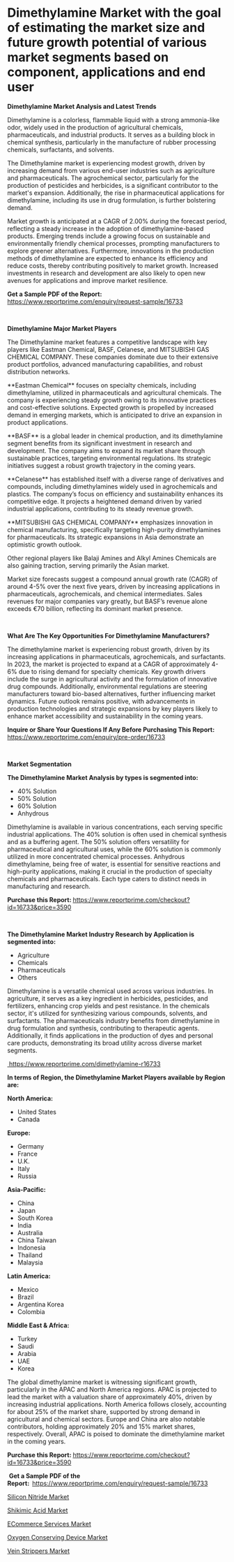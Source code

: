 <p><h1>Dimethylamine Market with the goal of estimating the market size and future growth potential of various market segments based on component, applications and end user</h1></p><p><strong>Dimethylamine Market Analysis and Latest Trends</strong></p>
<p><p>Dimethylamine is a colorless, flammable liquid with a strong ammonia-like odor, widely used in the production of agricultural chemicals, pharmaceuticals, and industrial products. It serves as a building block in chemical synthesis, particularly in the manufacture of rubber processing chemicals, surfactants, and solvents.</p><p>The Dimethylamine market is experiencing modest growth, driven by increasing demand from various end-user industries such as agriculture and pharmaceuticals. The agrochemical sector, particularly for the production of pesticides and herbicides, is a significant contributor to the market's expansion. Additionally, the rise in pharmaceutical applications for dimethylamine, including its use in drug formulation, is further bolstering demand.</p><p>Market growth is anticipated at a CAGR of 2.00% during the forecast period, reflecting a steady increase in the adoption of dimethylamine-based products. Emerging trends include a growing focus on sustainable and environmentally friendly chemical processes, prompting manufacturers to explore greener alternatives. Furthermore, innovations in the production methods of dimethylamine are expected to enhance its efficiency and reduce costs, thereby contributing positively to market growth. Increased investments in research and development are also likely to open new avenues for applications and improve market resilience.</p></p>
<p><strong>Get a Sample PDF of the Report:&nbsp;</strong> <a href="https://www.reportprime.com/enquiry/request-sample/16733?utm_campaign=38&utm_medium=2&utm_source=Github&utm_content=ia&utm_term=24112024&utm_id=dimethylamine">https://www.reportprime.com/enquiry/request-sample/16733</a></p>
<p>&nbsp;</p>
<p><strong>Dimethylamine Major Market Players</strong></p>
<p><p>The Dimethylamine market features a competitive landscape with key players like Eastman Chemical, BASF, Celanese, and MITSUBISHI GAS CHEMICAL COMPANY. These companies dominate due to their extensive product portfolios, advanced manufacturing capabilities, and robust distribution networks.</p><p>**Eastman Chemical** focuses on specialty chemicals, including dimethylamine, utilized in pharmaceuticals and agricultural chemicals. The company is experiencing steady growth owing to its innovative practices and cost-effective solutions. Expected growth is propelled by increased demand in emerging markets, which is anticipated to drive an expansion in product applications.</p><p>**BASF** is a global leader in chemical production, and its dimethylamine segment benefits from its significant investment in research and development. The company aims to expand its market share through sustainable practices, targeting environmental regulations. Its strategic initiatives suggest a robust growth trajectory in the coming years.</p><p>**Celanese** has established itself with a diverse range of derivatives and compounds, including dimethylamines widely used in agrochemicals and plastics. The company’s focus on efficiency and sustainability enhances its competitive edge. It projects a heightened demand driven by varied industrial applications, contributing to its steady revenue growth.</p><p>**MITSUBISHI GAS CHEMICAL COMPANY** emphasizes innovation in chemical manufacturing, specifically targeting high-purity dimethylamines for pharmaceuticals. Its strategic expansions in Asia demonstrate an optimistic growth outlook. </p><p>Other regional players like Balaji Amines and Alkyl Amines Chemicals are also gaining traction, serving primarily the Asian market. </p><p>Market size forecasts suggest a compound annual growth rate (CAGR) of around 4-5% over the next five years, driven by increasing applications in pharmaceuticals, agrochemicals, and chemical intermediates. Sales revenues for major companies vary greatly, but BASF’s revenue alone exceeds €70 billion, reflecting its dominant market presence.</p></p>
<p>&nbsp;</p>
<p><strong>What Are The Key Opportunities For Dimethylamine Manufacturers?</strong></p>
<p><p>The dimethylamine market is experiencing robust growth, driven by its increasing applications in pharmaceuticals, agrochemicals, and surfactants. In 2023, the market is projected to expand at a CAGR of approximately 4-6% due to rising demand for specialty chemicals. Key growth drivers include the surge in agricultural activity and the formulation of innovative drug compounds. Additionally, environmental regulations are steering manufacturers toward bio-based alternatives, further influencing market dynamics. Future outlook remains positive, with advancements in production technologies and strategic expansions by key players likely to enhance market accessibility and sustainability in the coming years.</p></p>
<p><strong>Inquire or Share Your Questions If Any Before Purchasing This Report:</strong> <a href="https://www.reportprime.com/enquiry/pre-order/16733?utm_campaign=38&utm_medium=2&utm_source=Github&utm_content=ia&utm_term=24112024&utm_id=dimethylamine">https://www.reportprime.com/enquiry/pre-order/16733</a></p>
<p>&nbsp;</p>
<p><strong>Market Segmentation</strong></p>
<p><strong>The Dimethylamine Market Analysis by types is segmented into:</strong></p>
<p><ul><li>40% Solution</li><li>50% Solution</li><li>60% Solution</li><li>Anhydrous</li></ul></p>
<p><p>Dimethylamine is available in various concentrations, each serving specific industrial applications. The 40% solution is often used in chemical synthesis and as a buffering agent. The 50% solution offers versatility for pharmaceutical and agricultural uses, while the 60% solution is commonly utilized in more concentrated chemical processes. Anhydrous dimethylamine, being free of water, is essential for sensitive reactions and high-purity applications, making it crucial in the production of specialty chemicals and pharmaceuticals. Each type caters to distinct needs in manufacturing and research.</p></p>
<p><strong>Purchase this Report:&nbsp;</strong><a href="https://www.reportprime.com/checkout?id=16733&price=3590&utm_campaign=38&utm_medium=2&utm_source=Github&utm_content=ia&utm_term=24112024&utm_id=dimethylamine">https://www.reportprime.com/checkout?id=16733&price=3590</a></p>
<p>&nbsp;</p>
<p><strong>The Dimethylamine Market Industry Research by Application is segmented into:</strong></p>
<p><ul><li>Agriculture</li><li>Chemicals</li><li>Pharmaceuticals</li><li>Others</li></ul></p>
<p><p>Dimethylamine is a versatile chemical used across various industries. In agriculture, it serves as a key ingredient in herbicides, pesticides, and fertilizers, enhancing crop yields and pest resistance. In the chemicals sector, it's utilized for synthesizing various compounds, solvents, and surfactants. The pharmaceuticals industry benefits from dimethylamine in drug formulation and synthesis, contributing to therapeutic agents. Additionally, it finds applications in the production of dyes and personal care products, demonstrating its broad utility across diverse market segments.</p></p>
<p><a href="https://www.reportprime.com/dimethylamine-r16733?utm_campaign=38&utm_medium=2&utm_source=Github&utm_content=ia&utm_term=24112024&utm_id=dimethylamine">&nbsp;https://www.reportprime.com/dimethylamine-r16733</a></p>
<p><strong>In terms of Region, the Dimethylamine Market Players available by Region are:</strong></p>
<p>
    <p> <strong> North America: </strong>
        <ul>
            <li>United States</li>
            <li>Canada</li>
        </ul>
        </p> 
    <p> <strong> Europe: </strong>
        <ul>
            <li>Germany</li>
            <li>France</li>
            <li>U.K.</li>
            <li>Italy</li>
            <li>Russia</li>
        </ul>
        </p> 
    <p> <strong> Asia-Pacific: </strong>
        <ul>
            <li>China</li>
            <li>Japan</li>
            <li>South Korea</li>
            <li>India</li>
            <li>Australia</li>
            <li>China Taiwan</li>
            <li>Indonesia</li>
            <li>Thailand</li>
            <li>Malaysia</li>
        </ul>
        </p> 
    <p> <strong> Latin America: </strong>
        <ul>
            <li>Mexico</li>
            <li>Brazil</li>
            <li>Argentina Korea</li>
            <li>Colombia</li>
        </ul>
        </p> 
    <p> <strong> Middle East & Africa: </strong>
        <ul>
            <li>Turkey</li>
            <li>Saudi</li>
            <li>Arabia</li>
            <li>UAE</li>
            <li>Korea</li>
        </ul>
    </p>
    </p>
<p><p>The global dimethylamine market is witnessing significant growth, particularly in the APAC and North America regions. APAC is projected to lead the market with a valuation share of approximately 40%, driven by increasing industrial applications. North America follows closely, accounting for about 25% of the market share, supported by strong demand in agricultural and chemical sectors. Europe and China are also notable contributors, holding approximately 20% and 15% market shares, respectively. Overall, APAC is poised to dominate the dimethylamine market in the coming years.</p></p>
<p><strong>Purchase this Report: </strong><a href="https://www.reportprime.com/checkout?id=16733&price=3590&utm_campaign=38&utm_medium=2&utm_source=Github&utm_content=ia&utm_term=24112024&utm_id=dimethylamine">https://www.reportprime.com/checkout?id=16733&price=3590</a></p>
<p>&nbsp;<strong>Get a Sample PDF of the Report:&nbsp;&nbsp;</strong><a href="https://www.reportprime.com/enquiry/request-sample/16733?utm_campaign=38&utm_medium=2&utm_source=Github&utm_content=ia&utm_term=24112024&utm_id=dimethylamine">https://www.reportprime.com/enquiry/request-sample/16733</a></p>
<p><strong></strong></p>
<p><p><a href="https://github.com/dmitriyvo6rog/Market-Research-Report-List-1/blob/main/silicon-nitride-market.md?utm_campaign=38&utm_medium=2&utm_source=Github&utm_content=ia&utm_term=24112024&utm_id=dimethylamine">Silicon Nitride Market</a></p><p><a href="https://github.com/NasrinKhan99/Market-Research-Report-List-1/blob/main/shikimic-acid-market.md?utm_campaign=38&utm_medium=2&utm_source=Github&utm_content=ia&utm_term=24112024&utm_id=dimethylamine">Shikimic Acid Market</a></p><p><a href="https://issuu.com/reportprime-2/docs/ecommerce-services-market-size-2030_2fee46dda70e46?utm_campaign=38&utm_medium=2&utm_source=Github&utm_content=ia&utm_term=24112024&utm_id=dimethylamine">ECommerce Services Market</a></p><p><a href="https://www.linkedin.com/pulse/oxygen-conserving-device-market-size-forecast-analysis-cymhe?utm_campaign=38&utm_medium=2&utm_source=Github&utm_content=ia&utm_term=24112024&utm_id=dimethylamine">Oxygen Conserving Device Market</a></p><p><a href="https://www.linkedin.com/pulse/detailed-vein-strippers-market-analysis-2024-2031-size-hmcqe?utm_campaign=38&utm_medium=2&utm_source=Github&utm_content=ia&utm_term=24112024&utm_id=dimethylamine">Vein Strippers Market</a></p></p>
